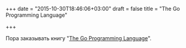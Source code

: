 +++
date = "2015-10-30T18:46:06+03:00"
draft = false
title = "The Go Programming Language"

+++

<p>Пора заказывать книгу &quot;<a href="http://www.gopl.io/">The Go Programming Language</a>&quot;.</p>

